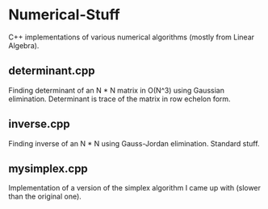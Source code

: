 # Numerical-Stuff

C++ implementations of various numerical algorithms (mostly from Linear Algebra).

## determinant.cpp
Finding determinant of an N * N matrix in O(N^3) using Gaussian elimination. Determinant is trace of the matrix in row echelon form.

## inverse.cpp
Finding inverse of an N * N using Gauss-Jordan elimination. Standard stuff.

## mysimplex.cpp
Implementation of a version of the simplex algorithm I came up with (slower than the original one).
